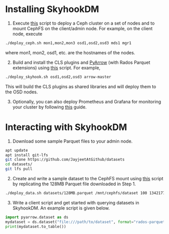 <!---
  Licensed to the Apache Software Foundation (ASF) under one
  or more contributor license agreements.  See the NOTICE file
  distributed with this work for additional information
  regarding copyright ownership.  The ASF licenses this file
  to you under the Apache License, Version 2.0 (the
  "License"); you may not use this file except in compliance
  with the License.  You may obtain a copy of the License at

    http://www.apache.org/licenses/LICENSE-2.0

  Unless required by applicable law or agreed to in writing,
  software distributed under the License is distributed on an
  "AS IS" BASIS, WITHOUT WARRANTIES OR CONDITIONS OF ANY
  KIND, either express or implied.  See the License for the
  specific language governing permissions and limitations
  under the License.
-->

# Installing SkyhookDM

1. Execute [this](../scripts/deploy_ceph.sh) script to deploy a Ceph cluster on a set of nodes and to mount CephFS on the client/admin node. For example, on the client node, execute
```bash
./deploy_ceph.sh mon1,mon2,mon3 osd1,osd2,osd3 mds1 mgr1
```
where mon1, mon2, osd1, etc. are the hostnames of the nodes.

2. Build and install the CLS plugins and [PyArrow](https://pypi.org/project/pyarrow/) (with Rados Parquet extensions) using [this](../scripts/deploy_skyhook.sh) script. For example,
```bash
./deploy_skyhook.sh osd1,osd2,osd3 arrow-master
```
This will build the CLS plugins as shared libraries and will deploy them to the OSD nodes.

3. Optionally, you can also deploy Prometheus and Grafana for monitoring your cluster by following [this](https://github.com/JayjeetAtGithub/prometheus-on-baremetal) guide.

# Interacting with SkyhookDM

1. Download some sample Parquet files to your admin node.
```bash
apt update
apt install git-lfs
git clone https://github.com/JayjeetAtGithub/datasets
cd datasets/
git lfs pull
``` 

2. Create and write a sample dataset to the CephFS mount using [this](../scripts/deploy_data.sh) script by replicating the 128MB Parquet file downloaded in Step 1.
```bash
./deploy_data.sh datasets/128MB.parquet /mnt/cephfs/dataset 100 134217728
```

3. Write a client script and get started with querying datasets in SkyhookDM. An example script is given below.
```python
import pyarrow.dataset as ds
mydataset = ds.dataset("file:///path/to/dataset", format="rados-parquet")
print(mydataset.to_table())
```
